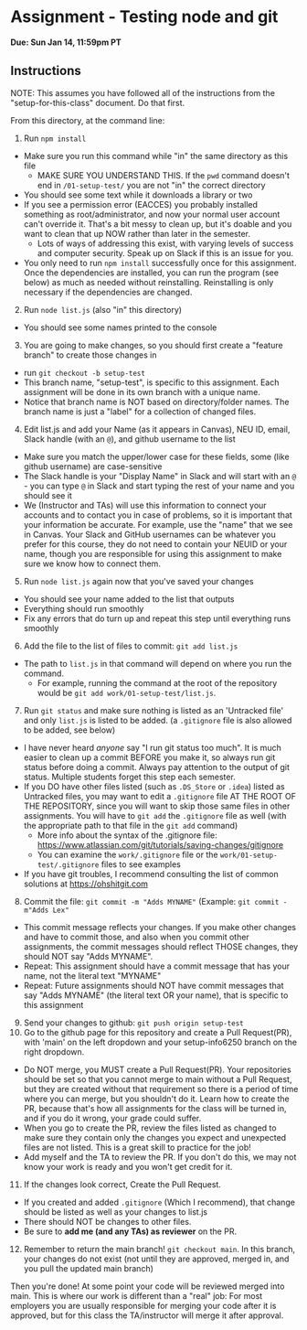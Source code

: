 # Assignment - Testing node and git

**Due: Sun Jan 14, 11:59pm PT** 

## Instructions

NOTE: This assumes you have followed all of the instructions from the "setup-for-this-class" document.  Do that first.

From this directory, at the command line:

1.  Run `npm install`
  - Make sure you run this command while "in" the same directory as this file
    - MAKE SURE YOU UNDERSTAND THIS.  If the `pwd` command doesn't end in `/01-setup-test/` you are not "in" the correct directory
  - You should see some text while it downloads a library or two
  - If you see a permission error (EACCES) you probably installed something as root/administrator, and now your normal user account can't override it. That's a bit messy to clean up, but it's doable and you want to clean that up NOW rather than later in the semester.
    - Lots of ways of addressing this exist, with varying levels of success and computer security.  Speak up on Slack if this is an issue for you.
  - You only need to run `npm install` successfully once for this assignment.  Once the dependencies are installed, you can run the program (see below) as much as needed without reinstalling.  Reinstalling is only necessary if the dependencies are changed.
2.  Run `node list.js` (also "in" this directory)
  - You should see some names printed to the console
3. You are going to make changes, so you should first create a "feature branch" to create those changes in
  - run `git checkout -b setup-test`
  - This branch name, "setup-test", is specific to this assignment.  Each assignment will be done in its own branch with a unique name.
  - Notice that branch name is NOT based on directory/folder names.  The branch name is just a "label" for a collection of changed files.
4. Edit list.js and add your Name (as it appears in Canvas), NEU ID, email, Slack handle (with an `@`), and github username to the list
  - Make sure you match the upper/lower case for these fields, some (like github username) are case-sensitive
  - The Slack handle is your "Display Name" in Slack and will start with an `@` - you can type `@` in Slack and start typing the rest of your name and you should see it
  - We (Instructor and TAs) will use this information to connect your accounts and to contact you in case of problems, so it is important that your information be accurate. For example, use the "name" that we see in Canvas.  Your Slack and GitHub usernames can be whatever you prefer for this course, they do not need to contain your NEUID or your name, though you are responsible for using this assignment to make sure we know how to connect them.
5. Run `node list.js` again now that you've saved your changes
  - You should see your name added to the list that outputs
  - Everything should run smoothly
  - Fix any errors that do turn up and repeat this step until everything runs smoothly
6. Add the file to the list of files to commit: `git add list.js`
  - The path to `list.js` in that command will depend on where you run the command. 
    - For example, running the command at the root of the repository would be `git add work/01-setup-test/list.js`.
7. Run `git status` and make sure nothing is listed as an 'Untracked file' and only `list.js` is listed to be added. (a `.gitignore` file is also allowed to be added, see below)
  - I have never heard *anyone* say "I run git status too much".  It is much easier to clean up a commit BEFORE you make it, so always run git status before doing a commit.  Always pay attention to the output of git status.  Multiple students forget this step each semester.
  - If you DO have other files listed (such as `.DS_Store` or `.idea`) listed as Untracked files, you may want to edit a `.gitignore` file AT THE ROOT OF THE REPOSITORY, since you will want to skip those same files in other assignments.  You will have to `git add` the `.gitignore` file as well (with the appropriate path to that file in the `git add` command)
    - More info about the syntax of the .gitignore file: https://www.atlassian.com/git/tutorials/saving-changes/gitignore
    - You can examine the `work/.gitignore` file or the `work/01-setup-test/.gitignore` files to see examples
  - If you have git troubles, I recommend consulting the list of common solutions at https://ohshitgit.com
8. Commit the file: `git commit -m "Adds MYNAME"` (Example: `git commit -m"Adds Lex"`
  - This commit message reflects your changes.  If you make other changes and have to commit those, and also when you commit other assignments, the commit messages should reflect THOSE changes, they should NOT say "Adds MYNAME".
  - Repeat: This assignment should have a commit message that has your name, not the literal text "MYNAME"
  - Repeat: Future assignments should NOT have commit messages that say "Adds MYNAME" (the literal text OR your name), that is specific to this assignment
9. Send your changes to github: `git push origin setup-test` 
10. Go to the github page for this repository and create a Pull Request(PR), with 'main' on the left dropdown and your setup-info6250 branch on the right dropdown.
  - Do NOT merge, you MUST create a Pull Request(PR).  Your repositories should be set so that you cannot merge to main without a Pull Request, but they are created without that requirement so there is a period of time where you can merge, but you shouldn't do it.  Learn how to create the PR, because that's how all assignments for the class will be turned in, and if you do it wrong, your grade could suffer.
  - When you go to create the PR, review the files listed as changed to make sure they contain only the changes you expect and unexpected files are not listed. This is a great skill to practice for the job!
  - Add myself and the TA to review the PR.  If you don't do this, we may not know your work is ready and you won't get credit for it.
11. If the changes look correct, Create the Pull Request.
  - If you created and added `.gitignore` (Which I recommend), that change should be listed as well as your changes to list.js
  - There should NOT be changes to other files.
  - Be sure to **add me (and any TAs) as reviewer** on the PR.
12. Remember to return the main branch!  `git checkout main`.  In this branch, your changes do not exist (not until they are approved, merged in, and you pull the updated main branch)

Then you're done! At some point your code will be reviewed merged into main. This is where our work is different than a "real" job: For most employers you are usually responsible for merging your code after it is approved, but for this class the TA/instructor will merge it after approval.

